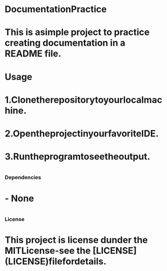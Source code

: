 # DocumentationPractice
# This is asimple project to practice creating documentation in a README file.
#
# Usage
# 1.Clonetherepositorytoyourlocalmachine.
# 2.OpentheprojectinyourfavoriteIDE.
# 3.Runtheprogramtoseetheoutput.
#
### Dependencies
# - None
#
### License
# This project is license dunder the MITLicense-see the [LICENSE] (LICENSE)filefordetails.
